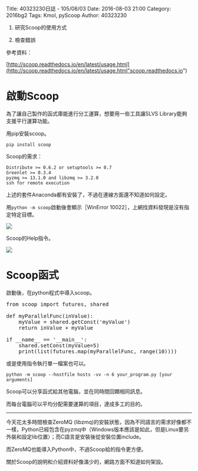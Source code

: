 Title: 40323230日誌 - 105/08/03
Date: 2016-08-03 21:00
Category: 2016bg2
Tags: Kmol, pyScoop
Author: 40323230


1. 研究Scoop的使用方式

1. 檢查錯誤

<!-- PELICAN_END_SUMMARY -->

參考資料：

[http://scoop.readthedocs.io/en/latest/usage.html](http://scoop.readthedocs.io/en/latest/usage.html"scoop.readthedocs.io")

啟動Scoop
===

為了讓自己製作的函式庫能進行分工運算，想要用一些工具讓SLVS Library能夠支援平行運算功能。

用pip安裝scoop。

`pip install scoop`

Scoop的需求：

```
Distribute >= 0.6.2 or setuptools >= 0.7
Greenlet >= 0.3.4
pyzmq >= 13.1.0 and libzmq >= 3.2.0
ssh for remote execution
```

上述的套件Anaconda都有安裝了，不過在連線方面還不知道如何設定。

用`python -m scoop`啟動後會顯示［WinError 10022］，上網找資料發現是沒有指定特定目標。

<img src="http://i.imgur.com/9SKyqDY.jpg" >

Scoop的Help指令。

<img src="http://i.imgur.com/XjVDlDJ.jpg" >

Scoop函式
===

啟動後，在python程式中導入scoop。

<pre class="brush: python">
from scoop import futures, shared

def myParallelFunc(inValue):
    myValue = shared.getConst('myValue')
    return inValue + myValue

if __name__ == '__main__':
    shared.setConst(myValue=5)
    print(list(futures.map(myParallelFunc, range(10))))
</pre>

或是使用指令執行單一檔案也可以。

`python -m scoop --hostfile hosts -vv -n 6 your_program.py [your arguments]`

Scoop可以分享函式給其他電腦，並在同時間回饋相同訊息。

而每台電腦可以平均分配需要運算的項目，達成多工的目的。

<hr>

今天花太多時間檢查ZeroMQ (libzmq)的安裝狀態，因為不同語言的需求好像都不一樣，Python已經包含在pyzmq中（Windows版本應該是如此，但是Linux要另外裝和設定lib位置）；而C語言是安裝後從安裝位置include。

而ZeroMQ也能導入Python中，不過Scoop給的指令更方便。

關於Scoop的說明和介紹資料好像滿少的，網路方面不知道如何架設。